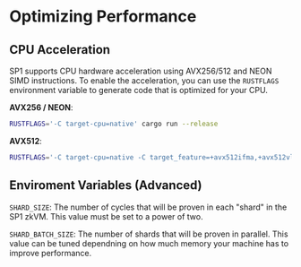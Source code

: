 # Optimizing Performance

## CPU Acceleration

SP1 supports CPU hardware acceleration using AVX256/512 and NEON SIMD instructions. To enable the acceleration, you can use the `RUSTFLAGS` environment variable to generate code that is optimized for your CPU.

**AVX256 / NEON**:
```bash
RUSTFLAGS='-C target-cpu=native' cargo run --release
```

**AVX512**:
```bash
RUSTFLAGS='-C target-cpu=native -C target_feature=+avx512ifma,+avx512vl' cargo run --release
```

## Enviroment Variables (Advanced)

`SHARD_SIZE`: The number of cycles that will be proven in each "shard" in the SP1 zkVM. This value
must be set to a power of two. 

`SHARD_BATCH_SIZE`: The number of shards that will be proven in parallel. This value can be tuned
dependning on how much memory your machine has to improve performance.